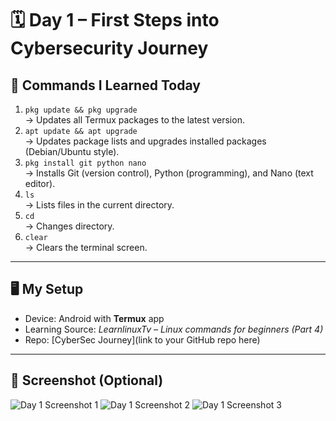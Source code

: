# 🗓️ Day 1 – First Steps into Cybersecurity Journey

## 🔑 Commands I Learned Today
1. `pkg update && pkg upgrade`  
   → Updates all Termux packages to the latest version.  
2. `apt update && apt upgrade`  
   → Updates package lists and upgrades installed packages (Debian/Ubuntu style).  
3. `pkg install git python nano`  
   → Installs Git (version control), Python (programming), and Nano (text editor).  
4. `ls`  
   → Lists files in the current directory.  
5. `cd`  
   → Changes directory.  
6. `clear`  
   → Clears the terminal screen.  

---

## 🖥️ My Setup
- Device: Android with **Termux** app  
- Learning Source: *LearnlinuxTv – Linux commands for beginners (Part 4)*  
- Repo: [CyberSec Journey](link to your GitHub repo here)

---

## 📸 Screenshot (Optional)
![Day 1 Screenshot 1](/storage/emulated/0/Screenshotday1/1.jpg)
![Day 1 Screenshot 2](/storage/emulated/0/Screenshotday1/2.jpg)
![Day 1 Screenshot 3](/storage/emulated/0/Screenshotday1/3.jpg)

```bash
